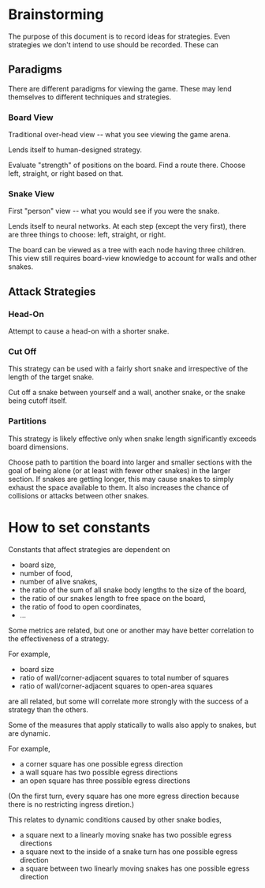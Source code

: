 # Brainstorming

The purpose of this document is to record ideas for strategies.
Even strategies we don't intend to use should be recorded.
These can 

## Paradigms

There are different paradigms for viewing the game.
These may lend themselves to different techniques and strategies.

### Board View

Traditional over-head view -- what you see viewing the game arena.

Lends itself to human-designed strategy.

Evaluate "strength" of positions on the board.
Find a route there.
Choose left, straight, or right based on that.

### Snake View

First "person" view -- what you would see if you were the snake.

Lends itself to neural networks.
At each step (except the very first),
there are three things to choose:
left, straight, or right.

The board can be viewed as a tree with each node having three children.
This view still requires board-view knowledge
to account for walls and other snakes.

## Attack Strategies

### Head-On

Attempt to cause a head-on with a shorter snake.

### Cut Off

This strategy can be used with a fairly short snake
and irrespective of the length of the target snake.

Cut off a snake between yourself
and a wall,
another snake,
or the snake being cutoff itself.

### Partitions

This strategy is likely effective only when
snake length significantly exceeds board dimensions.

Choose path to partition the board
into larger and smaller sections
with the goal of being alone
(or at least with fewer other snakes)
in the larger section.
If snakes are getting longer,
this may cause snakes to simply
exhaust the space available to them.
It also increases the chance of collisions
or attacks between other snakes.

# How to set constants

Constants that affect strategies are dependent on
- board size,
- number of food,
- number of alive snakes,
- the ratio of the sum of all snake body lengths to the size of the board,
- the ratio of our snakes length to free space on the board,
- the ratio of food to open coordinates,
- ...

Some metrics are related,
but one or another may have better correlation to the effectiveness of a strategy.

For example,
- board size
- ratio of wall/corner-adjacent squares to total number of squares
- ratio of wall/corner-adjacent squares to open-area squares

are all related,
but some will correlate
more strongly with the success of a strategy than the others.

Some of the measures that apply statically to walls
also apply to snakes, but are dynamic.

For example,
- a corner square has one possible egress direction
- a wall square has two possible egress directions
- an open square has three possible egress directions

(On the first turn, every square has one more egress direction
because there is no restricting ingress diretion.)

This relates to dynamic conditions caused by other snake bodies,
- a square next to a linearly moving snake has two possible egress directions
- a square next to the inside of a snake turn has one possible egress direction
- a square between two linearly moving snakes has one possible egress direction

